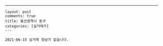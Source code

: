 ---
    layout: post
    comments: true
    title: 울산광역시 동구
    categories: [실거래가]
    ---

    2021-06-15 실거래 정보가 없습니다.

    